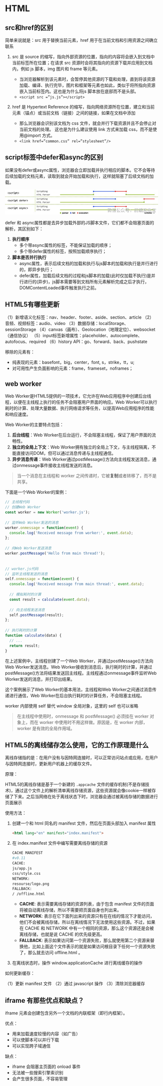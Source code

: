 # HTML

## src和href的区别

简单来说就是：src 用于替换当前元素，href 用于在当前文档和引用资源之间确立联系

1. src 是 source 的缩写，指向外部资源的位置，指向的内容将会嵌入到文档中当前标签所在位置；在请求 src 资源时会将其指向的资源下载并应用到文档内，例如 js 脚本，img 图片和 frame 等元素。

    - 当浏览器解析到该元素时，会暂停其他资源的下载和处理，直到将该资源加载、编译、执行完毕，图片和框架等元素也如此，类似于将所指向资源嵌入当前标签内。这也是为什么将js 脚本放在底部而不是头部。
    - `<script src =”js.js”></script>`

2. href 是 Hypertext Reference 的缩写，指向网络资源所在位置，建立和当前元素（锚点）或当前文档（链接）之间的链接，如果在文档中添加

    - 那么浏览器会识别该文档为 css 文件，就会并行下载资源并且不会停止对当前文档的处理。 这也是为什么建议使用 link 方式来加载 css，而不是使用@import 方式。
    - `<link href=”common.css” rel=”stylesheet”/>`

## script标签中defer和async的区别

如果没有defer或async属性，浏览器会立即加载并执行相应的脚本。它不会等待后续加载的文档元素，读取到就会开始加载和执行，这样就阻塞了后续文档的加载。

![script-async-defer](/static/images/script-async-defer.png)

defer 和 async属性都是去异步加载外部的JS脚本文件，它们都不会阻塞页面的解析，其区别如下：

1. **执行顺序**
    - 多个带async属性的标签，不能保证加载的顺序；
    - 多个带defer属性的标签，按照加载顺序执行；
2. **脚本是否并行执行**
    - async属性，表示后续文档的加载和执行与js脚本的加载和执行是并行进行的，即异步执行；
    - defer属性，加载后续文档的过程和js脚本的加载(此时仅加载不执行)是并行进行的(异步)，js脚本需要等到文档所有元素解析完成之后才执行，DOMContentLoaded事件触发执行之前。

## HTML5有哪些更新

（1）新增语义化标签：nav、header、footer、aside、section、article
（2）音频、视频标签：audio、video
（3）数据存储：localStorage、sessionStorage
（4）canvas（画布）、Geolocation（地理定位）、websocket（通信协议）
（5）input标签新增属性：placeholder、autocomplete、autofocus、required
（6）history API：go、forward、back、pushstate

移除的元素有：

- 纯表现的元素：basefont，big，center，font, s，strike，tt，u;
- 对可用性产生负面影响的元素：frame，frameset，noframes；

## web worker

Web Worker是HTML5提供的一项技术，它允许在Web应用程序中创建后台线程，以便在主线程上执行的任务不会阻塞用户界面的响应。Web Worker可以执行耗时的计算、处理大量数据、执行网络请求等任务，以提高Web应用程序的性能和响应速度。

Web Worker的主要特点包括：

1. **后台线程**：Web Worker在后台运行，不会阻塞主线程，保证了用户界面的流畅性。
2. **独立的全局上下文**：Web Worker拥有独立的全局上下文，与主线程隔离，不能直接访问DOM，但可以通过消息传递与主线程通信。
3. **异步消息传递**：Web Worker通过postMessage()方法向主线程发送消息，通过onmessage事件接收主线程发送的消息。

> 当一个消息在主线程和 worker 之间传递时，它被**复制**或者转移了，而不是共享。

下面是一个Web Worker的案例：

```js
// 主线程代码
// 创建Web Worker
const worker = new Worker('worker.js');

// 监听Web Worker发送的消息
worker.onmessage = function(event) {
  console.log('Received message from worker:', event.data);
};

// 向Web Worker发送消息
worker.postMessage('Hello from main thread!');


// worker.js代码
// 监听主线程发送的消息
self.onmessage = function(event) {
  console.log('Received message from main thread:', event.data);
  
  // 模拟耗时的计算
  const result = calculate(event.data);
  
  // 向主线程发送消息
  self.postMessage(result);
};

// 执行耗时的计算
function calculate(data) {
  // ...
  return result;
}
```

在上述案例中，主线程创建了一个Web Worker，并通过postMessage()方法向Web Worker发送消息。Web Worker接收到消息后，执行耗时的计算，并通过postMessage()方法将结果发送回主线程。主线程通过onmessage事件监听Web Worker发送的消息，并打印出结果。

这个案例展示了Web Worker的基本用法，主线程和Web Worker之间通过消息传递进行通信，Web Worker在后台执行耗时的计算任务，不会阻塞主线程。

worker 内部使用 self 替代 window 全局对象，这里的 self 也可以省略

> 在主线程中使用时，onmessage 和 postMessage() 必须挂在 worker 对象上，而在 worker 中使用时不用这样做。原因是，在 worker 内部，worker 是有效的全局作用域。

## HTML5的离线储存怎么使用，它的工作原理是什么

离线存储指的是：在用户没有与因特网连接时，可以正常访问站点或应用，在用户与因特网连接时，更新用户机器上的缓存文件。

原理：

HTML5的离线存储是基于一个新建的 `.appcache` 文件的缓存机制(不是存储技术)，通过这个文件上的解析清单离线存储资源，这些资源就会像cookie一样被存储了下来。之后当网络在处于离线状态下时，浏览器会通过被离线存储的数据进行页面展示

使用方法：

1. 创建一个和 html 同名的 manifest 文件，然后在页面头部加入 manifest 属性

    ```html
    <html lang="en" manifest="index.manifest">
    ```

2. 在 index.manifest 文件中编写需要离线存储的资源

    ```bash
    CACHE MANIFEST
    #v0.11
    CACHE:
    js/app.js
    css/style.css
    NETWORK:
    resourse/logo.png
    FALLBACK:
    / /offline.html
    ```

    - **CACHE**: 表示需要离线存储的资源列表，由于包含 manifest 文件的页面将被自动离线存储，所以不需要把页面自身也列出来。
    - **NETWORK**: 表示在它下面列出来的资源只有在在线的情况下才能访问，他们不会被离线存储，所以在离线情况下无法使用这些资源。不过，如果在 CACHE 和 NETWORK 中有一个相同的资源，那么这个资源还是会被离线存储，也就是说 CACHE 的优先级更高。
    - **FALLBACK**: 表示如果访问第一个资源失败，那么就使用第二个资源来替换他，比如上面这个文件表示的就是如果访问根目录下任何一个资源失败了，那么就去访问 offline.html 。

3. 在离线状态时，操作 window.applicationCache 进行离线缓存的操作

如何更新缓存：

（1）更新 manifest 文件
（2）通过 javascript 操作
（3）清除浏览器缓存

## iframe 有那些优点和缺点？

iframe 元素会创建包含另外一个文档的内联框架（即行内框架）。

优点：

- 用来加载速度较慢的内容（如广告）
- 可以使脚本可以并行下载
- 可以实现跨子域通信

缺点：

- iframe 会阻塞主页面的 onload 事件
- 无法被一些搜索引擎索识别
- 会产生很多页面，不容易管理
